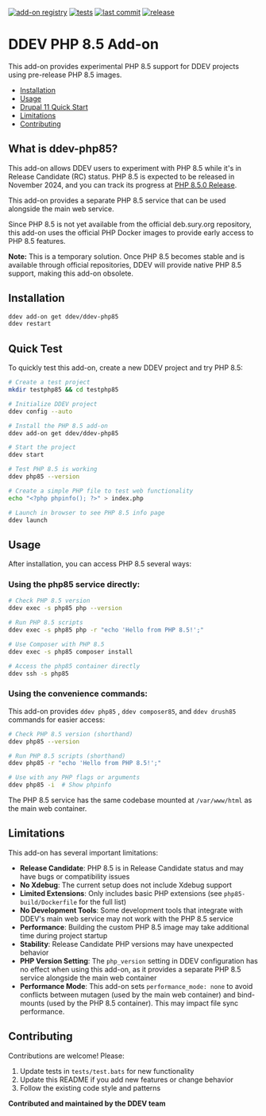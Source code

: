 [![add-on registry](https://img.shields.io/badge/DDEV-Add--on_Registry-blue)](https://addons.ddev.com)
[![tests](https://github.com/ddev/ddev-php85/actions/workflows/tests.yml/badge.svg?branch=main)](https://github.com/ddev/ddev-php85/actions/workflows/tests.yml?query=branch%3Amain)
[![last commit](https://img.shields.io/github/last-commit/ddev/ddev-php85)](https://github.com/ddev/ddev-php85/commits)
[![release](https://img.shields.io/github/v/release/ddev/ddev-php85)](https://github.com/ddev/ddev-php85/releases/latest)

# DDEV PHP 8.5 Add-on <!-- omit in toc -->

This add-on provides experimental PHP 8.5 support for DDEV projects using pre-release PHP 8.5 images.

* [Installation](#installation)
* [Usage](#usage)
* [Drupal 11 Quick Start](README.drupal11.md)
* [Limitations](#limitations)
* [Contributing](#contributing)

## What is ddev-php85?

This add-on allows DDEV users to experiment with PHP 8.5 while it's in Release Candidate (RC) status. PHP 8.5 is expected to be released in November 2024, and you can track its progress at [PHP 8.5.0 Release](https://www.php.net/index.php#2025-09-25-3).

This add-on provides a separate PHP 8.5 service that can be used alongside the main web service.

Since PHP 8.5 is not yet available from the official deb.sury.org repository, this add-on uses the official PHP Docker images to provide early access to PHP 8.5 features.

**Note:** This is a temporary solution. Once PHP 8.5 becomes stable and is available through official repositories, DDEV will provide native PHP 8.5 support, making this add-on obsolete.

## Installation

```bash
ddev add-on get ddev/ddev-php85
ddev restart
```

## Quick Test

To quickly test this add-on, create a new DDEV project and try PHP 8.5:

```bash
# Create a test project
mkdir testphp85 && cd testphp85

# Initialize DDEV project
ddev config --auto

# Install the PHP 8.5 add-on
ddev add-on get ddev/ddev-php85

# Start the project
ddev start

# Test PHP 8.5 is working
ddev php85 --version

# Create a simple PHP file to test web functionality
echo "<?php phpinfo(); ?>" > index.php

# Launch in browser to see PHP 8.5 info page
ddev launch
```

## Usage

After installation, you can access PHP 8.5 several ways:

### Using the php85 service directly:

```bash
# Check PHP 8.5 version
ddev exec -s php85 php --version

# Run PHP 8.5 scripts
ddev exec -s php85 php -r "echo 'Hello from PHP 8.5!';"

# Use Composer with PHP 8.5
ddev exec -s php85 composer install

# Access the php85 container directly
ddev ssh -s php85
```

### Using the convenience commands:

This add-on provides  `ddev php85` , `ddev composer85`, and `ddev drush85` commands for easier access:

```bash
# Check PHP 8.5 version (shorthand)
ddev php85 --version

# Run PHP 8.5 scripts (shorthand)
ddev php85 -r "echo 'Hello from PHP 8.5!';"

# Use with any PHP flags or arguments
ddev php85 -i  # Show phpinfo
```

The PHP 8.5 service has the same codebase mounted at `/var/www/html` as the main web container.

## Limitations

This add-on has several important limitations:

- **Release Candidate**: PHP 8.5 is in Release Candidate status and may have bugs or compatibility issues
- **No Xdebug**: The current setup does not include Xdebug support
- **Limited Extensions**: Only includes basic PHP extensions (see `php85-build/Dockerfile` for the full list)
- **No Development Tools**: Some development tools that integrate with DDEV's main web service may not work with the PHP 8.5 service
- **Performance**: Building the custom PHP 8.5 image may take additional time during project startup
- **Stability**: Release Candidate PHP versions may have unexpected behavior
- **PHP Version Setting**: The `php_version` setting in DDEV configuration has no effect when using this add-on, as it provides a separate PHP 8.5 service alongside the main web container
- **Performance Mode**: This add-on sets `performance_mode: none` to avoid conflicts between mutagen (used by the main web container) and bind-mounts (used by the PHP 8.5 container). This may impact file sync performance.

## Contributing

Contributions are welcome! Please:

1. Update tests in `tests/test.bats` for new functionality
2. Update this README if you add new features or change behavior
3. Follow the existing code style and patterns

**Contributed and maintained by the DDEV team**
